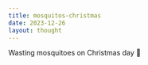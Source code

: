 ```yaml
---
title: mosquitos-christmas
date: 2023-12-26
layout: thought
---
```

Wasting mosquitoes on Christmas day 🤨